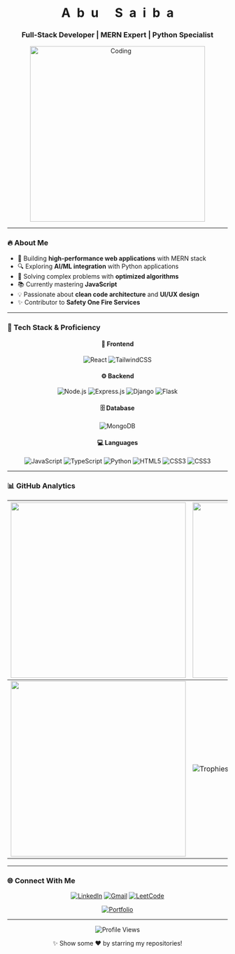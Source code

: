 <h1 align="center"> 
  <span style="display: inline-block; margin: 0 4px"><b>A</b></span>
  <span style="display: inline-block; margin: 0 4px"><b>b</b></span>
  <span style="display: inline-block; margin: 0 4px"><b>u</b></span>
  <span style="display: inline-block; margin: 0 8px"></span>
  <span style="display: inline-block; margin: 0 4px"><b>S</b></span>
  <span style="display: inline-block; margin: 0 4px"><b>a</b></span>
  <span style="display: inline-block; margin: 0 4px"><b>i</b></span>
  <span style="display: inline-block; margin: 0 4px"><b>b</b></span>
  <span style="display: inline-block; margin: 0 4px"><b>a</b></span>
</h1>
<h3 align="center">Full-Stack Developer | MERN Expert | Python Specialist</h3>

<div align="center">
  <img align="center" alt="Coding" width="400" src="https://media.giphy.com/media/qgQUggAC3Pfv687qPC/giphy.gif">
</div>

---

### 🔥 About Me
- 🚀 Building **high-performance web applications** with MERN stack
- 🔍 Exploring **AI/ML integration** with Python applications
- 🧩 Solving complex problems with **optimized algorithms**
- 📚 Currently mastering **JavaScript**
- 💡 Passionate about **clean code architecture** and **UI/UX design**
- ✨ Contributor to **Safety One Fire Services**


---

### 🚀 Tech Stack & Proficiency

<div align="center">

#### 🔮 Frontend
![React](https://img.shields.io/badge/React-0%25-61DAFB?style=for-the-badge&logo=react&logoColor=white)
![TailwindCSS](https://img.shields.io/badge/Tailwind_CSS-25%25-38B2AC?style=for-the-badge&logo=tailwind-css&logoColor=white)

#### ⚙️ Backend
![Node.js](https://img.shields.io/badge/Node.js-10%25-339933?style=for-the-badge&logo=node.js&logoColor=white)
![Express.js](https://img.shields.io/badge/Express.js-5%25-000000?style=for-the-badge&logo=express&logoColor=white)
![Django](https://img.shields.io/badge/Django-20%25-092E20?style=for-the-badge&logo=django&logoColor=white)
![Flask](https://img.shields.io/badge/Flask-20%25-000000?style=for-the-badge&logo=flask&logoColor=white)

#### 🗄️ Database
![MongoDB](https://img.shields.io/badge/MongoDB-20%25-47A248?style=for-the-badge&logo=mongodb&logoColor=white)

#### 💻 Languages
![JavaScript](https://img.shields.io/badge/JavaScript-95%25-F7DF1E?style=for-the-badge&logo=javascript&logoColor=black)
![TypeScript](https://img.shields.io/badge/TypeScript-90%25-3178C6?style=for-the-badge&logo=typescript&logoColor=white)
![Python](https://img.shields.io/badge/Python-92%25-3776AB?style=for-the-badge&logo=python&logoColor=white)
![HTML5](https://img.shields.io/badge/HTML5-98%25-E34F26?style=for-the-badge&logo=html5&logoColor=white)
![CSS3](https://img.shields.io/badge/CSS3-93%25-1572B6?style=for-the-badge&logo=css3&logoColor=white)
![CSS3](https://img.shields.io/badge/Java-55%25-1572B6?style=for-the-badge&logo=java&logoColor=white)

</div>

---

### 📊 GitHub Analytics
<div align="center">
  
| <img src="https://github-readme-stats.vercel.app/api?username=Abu-Saiba&show_icons=true&theme=radical&hide_border=true" width="400" /> | <img src="https://github-readme-streak-stats.herokuapp.com/?user=Abu-Saiba&theme=radical&hide_border=true" width="400" /> |
|----------------------------------------------------------------------------------------------------------------------------------------------------|--------------------------------------------------------------------------------------------------------------------------------------|
| <img src="https://github-readme-stats.vercel.app/api/top-langs/?username=Abu-Saiba&layout=compact&theme=radical&hide_border=true" width="400" /> | ![Trophies](https://github-profile-trophy.vercel.app/?username=Abu-Saiba&theme=radical&margin-w=15&no-frame=true) |

</div>

---

### 🌐 Connect With Me
<div align="center">
  
[![LinkedIn](https://img.shields.io/badge/linkedin-%230077B5.svg?style=for-the-badge&logo=linkedin&logoColor=white)](https://www.linkedin.com/in/abu-saiba-67024431b)
[![Gmail](https://img.shields.io/badge/Gmail-D14836?style=for-the-badge&logo=gmail&logoColor=white)](mailto:abusaiba9956@gmail.com)
[![LeetCode](https://img.shields.io/badge/LeetCode-000000?style=for-the-badge&logo=LeetCode&logoColor=#d16c06)](https://leetcode.com/u/Abu_Saiba/)

[![Portfolio](https://img.shields.io/badge/Portfolio-%23000000.svg?style=for-the-badge&logo=firefox&logoColor=#FF7139)](#upcoming)

</div>

---

<div align="center">
  <img src="https://komarev.com/ghpvc/?username=Abu-Saiba&style=flat-square&color=blue" alt="Profile Views"/>
  <p>✨ Show some ❤️ by starring my repositories!</p>
</div>
